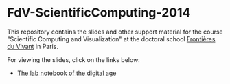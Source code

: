 FdV-ScientificComputing-2014
============================

This repository contains the slides and other support material for the
course "Scientific Computing and Visualization" at the doctoral school
[Frontières du Vivant](http://www.fdv-paris.org/en/ecole-doctorale-fdv/)
in Paris.

For viewing the slides, click on the links below:
 - [The lab notebook of the digital age](http://rawgithub.com/khinsen/FdV-ScientificComputing-2014/master/the_lab_notebook_of_the_digital_age.html)
 
